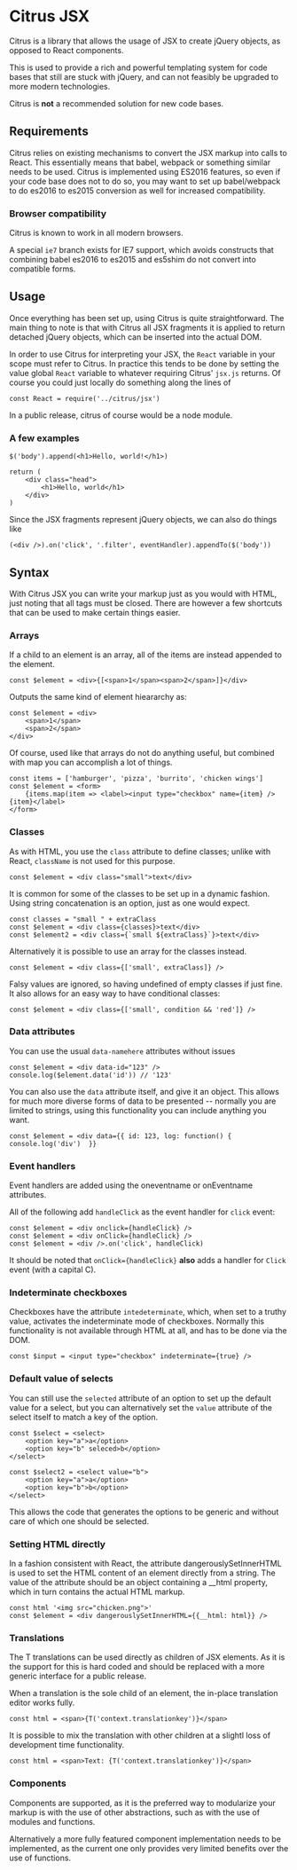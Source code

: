 # Citrus JSX

Citrus is a library that allows the usage of JSX to create jQuery objects, as opposed to React components.

This is used to provide a rich and powerful templating system for code bases that still are stuck with jQuery, and can not
feasibly be upgraded to more modern technologies.

Citrus is **not** a recommended solution for new code bases.

 

## Requirements

Citrus relies on existing mechanisms to convert the JSX markup into calls to React. This essentially means that
babel, webpack or something similar needs to be used. Citrus is implemented using ES2016 features, so even if your code
base does not to do so, you may want to set up babel/webpack to do es2016 to es2015 conversion as well for 
increased compatibility.

### Browser compatibility

Citrus is known to work in all modern browsers.

A special `ie7` branch exists for IE7 support, which avoids constructs that combining babel es2016 to es2015 and es5shim
do not convert into compatible forms.

## Usage

Once everything has been set up, using Citrus is quite straightforward. The main thing to note is that with Citrus all
JSX fragments it is applied to return detached jQuery objects, which can be inserted into the actual DOM.

In order to use Citrus for interpreting your JSX, the `React` variable in your scope must refer to Citrus. In practice this
tends to be done by setting the value global `React` variable to whatever requiring Citrus' `jsx.js` returns. Of course you
could just locally do something along the lines of

    const React = require('../citrus/jsx')
    
    
In a public release, citrus of course would be a node module.

### A few examples

    $('body').append(<h1>Hello, world!</h1>)
    
    return (
        <div class="head">
            <h1>Hello, world</h1>
        </div>
    )   
    
Since the JSX fragments represent jQuery objects, we can also do things like

    (<div />).on('click', '.filter', eventHandler).appendTo($('body'))
    

## Syntax

With Citrus JSX you can write your markup just as you would with HTML, just noting that all tags must be closed.
There are however a few shortcuts that can be used to make certain things easier.

### Arrays

If a child to an element is an array, all of the items are instead appended to the element.

    const $element = <div>{[<span>1</span><span>2</span>]}</div>
    
Outputs the same kind of element hieararchy as:

    const $element = <div>
        <span>1</span>
        <span>2</span>
    </div> 

Of course, used like that arrays do not do anything useful, but combined with map you can accomplish a lot of things.

    const items = ['hamburger', 'pizza', 'burrito', 'chicken wings']
    const $element = <form>
        {items.map(item => <label><input type="checkbox" name={item} /> {item}</label>
    </form>
    

### Classes

As with HTML, you use the `class` attribute to define classes; unlike with React, `className` is not used for this purpose.

    const $element = <div class="small">text</div>
    
It is common for some of the classes to be set up in a dynamic fashion. Using string concatenation is an option, just as one would expect.

    const classes = "small " + extraClass
    const $element = <div class={classes}>text</div>
    const $element2 = <div class={`small ${extraClass}`}>text</div>
    
Alternatively it is possible to use an array for the classes instead.

    const $element = <div class={['small', extraClass]} />
    
Falsy values are ignored, so having undefined of empty classes if just fine. It also allows for an easy way to have conditional classes:

    const $element = <div class={['small', condition && 'red']} />
    
### Data attributes

You can use the usual `data-namehere` attributes without issues
 
    const $element = <div data-id="123" />
    console.log($element.data('id')) // '123'
    
You can also use the `data` attribute itself, and give it an object. This allows for much more diverse forms of data to
be presented -- normally you are limited to strings, using this functionality you can include anything you want.

    const $element = <div data={{ id: 123, log: function() { console.log('div')  }}   
    
### Event handlers

Event handlers are added using the oneventname or onEventname attributes.

All of the following add `handleClick` as the event handler for `click` event:

    const $element = <div onclick={handleClick} />
    const $element = <div onClick={handleClick} />
    const $element = <div />.on('click', handleClick)
    
It should be noted that `onClick={handleClick}` **also** adds a handler for `Click` event (with a capital C).

### Indeterminate checkboxes

Checkboxes have the attribute `intedeterminate`, which, when set to a truthy value, activates the indeterminate mode of
checkboxes. Normally this functionality is not available through HTML at all, and has to be done via the DOM.

    const $input = <input type="checkbox" indeterminate={true} />
    
### Default value of selects

You can still use the `selected` attribute of an option to set up the default value for a select, but you can alternatively set
the `value` attribute of the select itself to match a key of the option.
 
    const $select = <select>
        <option key="a">a</option>
        <option key="b" seleced>b</option>
    </select>
     
    const $select2 = <select value="b">
        <option key="a">a</option>
        <option key="b">b</option>
    </select>
    
This allows the code that generates the options to be generic and without care of which one should be selected.

### Setting HTML directly

In a fashion consistent with React, the attribute dangerouslySetInnerHTML is used to set the HTML content of an element
directly from a string. The value of the attribute should be an object containing a __html property, which in turn contains
the actual HTML markup. 
    
    const html '<img src="chicken.png">'
    const $element = <div dangerouslySetInnerHTML={{__html: html}} />
    
### Translations

The T translations can be used directly as children of JSX elements. As it is the support for this is hard coded and should be
replaced with a more generic interface for a public release.

When a translation is the sole child of an element, the in-place translation editor works fully.

    const html = <span>{T('context.translationkey')}</span>

It is possible to mix the translation with other children at a slightl loss of development time functionality.    

    const html = <span>Text: {T('context.translationkey')}</span>
    

### Components

Components are supported, as it is the preferred way to modularize your markup is with the use of other
abstractions, such as with the use of modules and functions.

Alternatively a more fully featured component implementation needs to be implemented, as the current one
only provides very limited benefits over the use of functions.
